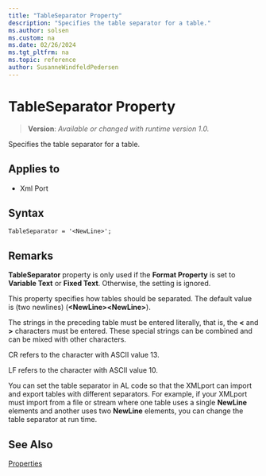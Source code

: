 ```yaml
---
title: "TableSeparator Property"
description: "Specifies the table separator for a table."
ms.author: solsen
ms.custom: na
ms.date: 02/26/2024
ms.tgt_pltfrm: na
ms.topic: reference
author: SusanneWindfeldPedersen
---
```

[//]: # (START>DO_NOT_EDIT)
[//]: # (IMPORTANT:Do not edit any of the content between here and the END>DO_NOT_EDIT.)
[//]: # (Any modifications should be made in the .xml files in the ModernDev repo.)
# TableSeparator Property
> **Version**: _Available or changed with runtime version 1.0._

Specifies the table separator for a table.

## Applies to
-   Xml Port

[//]: # (IMPORTANT: END>DO_NOT_EDIT)


## Syntax

```AL
TableSeparator = '<NewLine>';
```
  
## Remarks  

**TableSeparator** property is only used if the **Format Property** is set to **Variable Text** or **Fixed Text**. Otherwise, the setting is ignored.  
 
This property specifies how tables should be separated. The default value is (two newlines) \(**\<NewLine>\<NewLine>**\). 

The strings in the preceding table must be entered literally, that is, the **<** and **>** characters must be entered. These special strings can be combined and can be mixed with other characters.  

CR refers to the character with ASCII value 13.  
  
LF refers to the character with ASCII value 10.  
  
You can set the table separator in AL code so that the XMLport can import and export tables with different separators. For example, if your XMLport must import from a file or stream where one table uses a single **NewLine** elements and another uses two **NewLine** elements, you can change the table separator at run time.  
  
## See Also  

[Properties](devenv-properties.md)